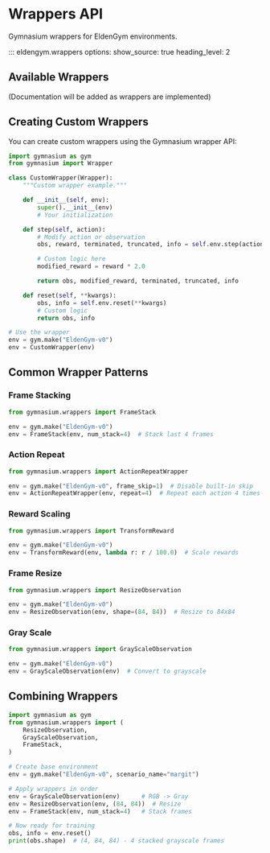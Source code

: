 # Wrappers API

Gymnasium wrappers for EldenGym environments.

::: eldengym.wrappers
    options:
      show_source: true
      heading_level: 2

## Available Wrappers

(Documentation will be added as wrappers are implemented)

## Creating Custom Wrappers

You can create custom wrappers using the Gymnasium wrapper API:

```python
import gymnasium as gym
from gymnasium import Wrapper

class CustomWrapper(Wrapper):
    """Custom wrapper example."""

    def __init__(self, env):
        super().__init__(env)
        # Your initialization

    def step(self, action):
        # Modify action or observation
        obs, reward, terminated, truncated, info = self.env.step(action)

        # Custom logic here
        modified_reward = reward * 2.0

        return obs, modified_reward, terminated, truncated, info

    def reset(self, **kwargs):
        obs, info = self.env.reset(**kwargs)
        # Custom logic
        return obs, info

# Use the wrapper
env = gym.make("EldenGym-v0")
env = CustomWrapper(env)
```

## Common Wrapper Patterns

### Frame Stacking

```python
from gymnasium.wrappers import FrameStack

env = gym.make("EldenGym-v0")
env = FrameStack(env, num_stack=4)  # Stack last 4 frames
```

### Action Repeat

```python
from gymnasium.wrappers import ActionRepeatWrapper

env = gym.make("EldenGym-v0", frame_skip=1)  # Disable built-in skip
env = ActionRepeatWrapper(env, repeat=4)  # Repeat each action 4 times
```

### Reward Scaling

```python
from gymnasium.wrappers import TransformReward

env = gym.make("EldenGym-v0")
env = TransformReward(env, lambda r: r / 100.0)  # Scale rewards
```

### Frame Resize

```python
from gymnasium.wrappers import ResizeObservation

env = gym.make("EldenGym-v0")
env = ResizeObservation(env, shape=(84, 84))  # Resize to 84x84
```

### Gray Scale

```python
from gymnasium.wrappers import GrayScaleObservation

env = gym.make("EldenGym-v0")
env = GrayScaleObservation(env)  # Convert to grayscale
```

## Combining Wrappers

```python
import gymnasium as gym
from gymnasium.wrappers import (
    ResizeObservation,
    GrayScaleObservation,
    FrameStack,
)

# Create base environment
env = gym.make("EldenGym-v0", scenario_name="margit")

# Apply wrappers in order
env = GrayScaleObservation(env)      # RGB -> Gray
env = ResizeObservation(env, (84, 84))  # Resize
env = FrameStack(env, num_stack=4)   # Stack frames

# Now ready for training
obs, info = env.reset()
print(obs.shape)  # (4, 84, 84) - 4 stacked grayscale frames
```
